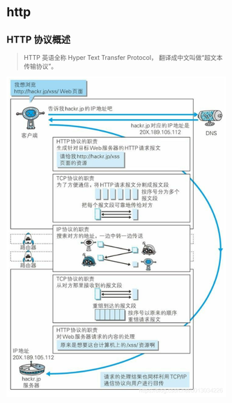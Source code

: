 # http

## HTTP 协议概述

> HTTP 英语全称 Hyper Text Transfer Protocol，
> 翻译成中⽂叫做“超⽂本传输协议”。

![image](./assets/http-1.png)
